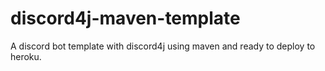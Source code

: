 # discord4j-maven-template

A discord bot template with discord4j using maven and ready to deploy to heroku.
